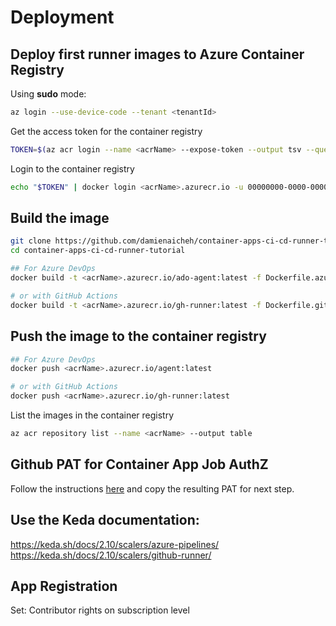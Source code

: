 # Deployment

## Deploy first runner images to Azure Container Registry

Using **sudo** mode:

```bash
az login --use-device-code --tenant <tenantId>
```

Get the access token for the container registry

```bash
TOKEN=$(az acr login --name <acrName> --expose-token --output tsv --query accessToken)
```

Login to the container registry

```bash
echo "$TOKEN" | docker login <acrName>.azurecr.io -u 00000000-0000-0000-0000-000000000000  --password-stdin
```

## Build the image

```bash
git clone https://github.com/damienaicheh/container-apps-ci-cd-runner-tutorial.git
cd container-apps-ci-cd-runner-tutorial

## For Azure DevOps
docker build -t <acrName>.azurecr.io/ado-agent:latest -f Dockerfile.azure-pipelines .

# or with GitHub Actions
docker build -t <acrName>.azurecr.io/gh-runner:latest -f Dockerfile.github .
```

## Push the image to the container registry

```bash
## For Azure DevOps
docker push <acrName>.azurecr.io/agent:latest

# or with GitHub Actions
docker push <acrName>.azurecr.io/gh-runner:latest
```

List the images in the container registry

```bash
az acr repository list --name <acrName> --output table
```

## Github PAT for Container App Job AuthZ
Follow the instructions [here][gh-sh-pat-create] and copy the resulting PAT for next step. 

## Use the Keda documentation:
https://keda.sh/docs/2.10/scalers/azure-pipelines/
https://keda.sh/docs/2.10/scalers/github-runner/

## App Registration
Set:
Contributor rights on subscription level

[gh-sh-pat-create]:https://learn.microsoft.com/en-us/azure/container-apps/tutorial-ci-cd-runners-jobs?tabs=bash&pivots=container-apps-jobs-self-hosted-ci-cd-github-actions#get-a-github-personal-access-token